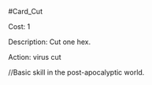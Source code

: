 #Card_Cut

Cost: 1

Description: Cut one hex.

Action:
virus
cut

//Basic skill in the post-apocalyptic world.
